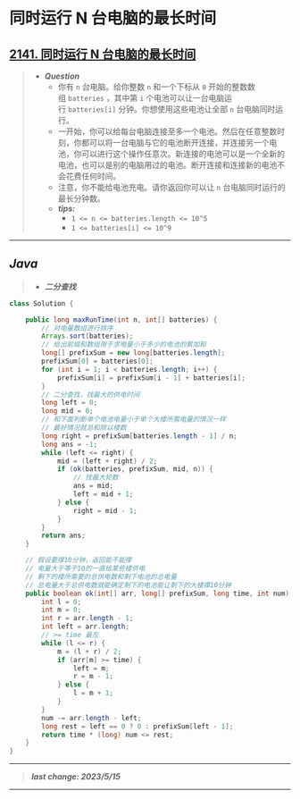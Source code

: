 # 同时运行 N 台电脑的最长时间

## [2141. 同时运行 N 台电脑的最长时间](https://leetcode.cn/problems/maximum-running-time-of-n-computers/)

> - ***Question***
>   - 你有 `n` 台电脑。给你整数 `n` 和一个下标从 `0` 开始的整数数组 `batteries` ，其中第 `i` 个电池可以让一台电脑运行 `batteries[i]` 分钟。你想使用这些电池让全部 `n` 台电脑同时运行。
>   - 一开始，你可以给每台电脑连接至多一个电池。然后在任意整数时刻，你都可以将一台电脑与它的电池断开连接，并连接另一个电池，你可以进行这个操作任意次。新连接的电池可以是一个全新的电池，也可以是别的电脑用过的电池。断开连接和连接新的电池不会花费任何时间。
>   - 注意，你不能给电池充电。请你返回你可以让 `n` 台电脑同时运行的最长分钟数。
>   - ***tips:***
>     - `1 <= n <= batteries.length <= 10^5`
>     - `1 <= batteries[i] <= 10^9`

---

## *Java*

> - ***二分查找***

```java
class Solution {

    public long maxRunTime(int n, int[] batteries) {
        // 对电量数组进行排序
        Arrays.sort(batteries);
        // 给出前缀和数组用于求电量小于多少的电池的累加和
        long[] prefixSum = new long[batteries.length];
        prefixSum[0] = batteries[0];
        for (int i = 1; i < batteries.length; i++) {
            prefixSum[i] = prefixSum[i - 1] + batteries[i];
        }
        // 二分查找，找最大的供电时间
        long left = 0;
        long mid = 0;
        // 和下面判断单个电池电量小于单个大楼所需电量的情况一样
        // 最好情况就总和除以楼数
        long right = prefixSum[batteries.length - 1] / n;
        long ans = -1;
        while (left <= right) {
            mid = (left + right) / 2;
            if (ok(batteries, prefixSum, mid, n)) {
                // 找最大轮数
                ans = mid;
                left = mid + 1;
            } else {
                right = mid - 1;
            }
        }
        return ans;
    }

    // 假设要撑10分钟，返回能不能撑
    // 电量大于等于10的一直给某些楼供电
    // 剩下的楼所需要的总供电数和剩下电池的总电量
    // 总电量大于总供电数就能确定剩下的电池能让剩下的大楼撑10分钟
    public boolean ok(int[] arr, long[] prefixSum, long time, int num) {
        int l = 0;
        int m = 0;
        int r = arr.length - 1;
        int left = arr.length;
        // >= time 最左
        while (l <= r) {
            m = (l + r) / 2;
            if (arr[m] >= time) {
                left = m;
                r = m - 1;
            } else {
                l = m + 1;
            }
        }
        num -= arr.length - left;
        long rest = left == 0 ? 0 : prefixSum[left - 1];
        return time * (long) num <= rest;
    }
}
```

---

> ***last change: 2023/5/15***

---
